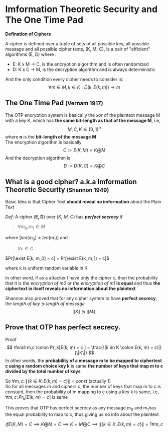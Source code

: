 # Imformation Theoretic Security and The One Time Pad

**Defination of Ciphers**

A cipher is defined over a tuple of sets of all possible key,
all possible message and all possible cipher texts, (K, M, C), 
is a pair of "efficient" algorithms (E, D) where :

- E: K x M $\to$ C, is the encryption algorithm and is often randomized
- D: K x C $\to$ M, is the decryption algorithm and is always deterministic

And the only condition every cipher needs to consider is:
$$
\forall m \in M, k \in K: D(k, E(k, m)) \to m
$$

## The One Time Pad  <small>(Vernam 1917)</small>
The OTP encryption system is basically the _xor_ of the plaintext message M with a key K, which has **the same bit-length as that of the message M**, i.e, <br>
$$ M, C, K \in \{0, 1\}^n $$
where **n** is the **bit-length of the message M** <br>
The encryption algorithm is basically 
$$C := E(K, M) = K \bigoplus M$$
And the decryption algorithm is
$$D := D(K, C) = K \bigoplus C$$


## What is a good cipher? a.k.a <b>Imformation Theoretic Security</b> <small>(Shannon 1949)</small>
Basic Idea is that Cipher Text **should reveal no imformation** about the Plain Text <br>

_Def_: A cipher (**E, D**) over (*K, M, C*) has _**perfect secrecy**_ if <br>
> $\forall m_0, m_1 \in M$

where $[len(m_0) = len(m_1)]$ and

> $\forall c \in C$

$Pr[\exist E[k, m_0] = c] = Pr[\exist E(k, m_1) = c]$

where k is uniform random variable in K

In other word, if as a attacker I have only the cipher c, then the probability that it is _the encryption of m0_ or _the encryption of m1_ **is equal** and thus **the ciphertext in itself reveals no imformation about the plaintext**

Shannon also proved that for any cipher system to have **perfect secrecy**, the _length of key_ $\eqslantgtr$ _length of message_ <br>
$$ \|K\| \eqslantgtr \|M\| $$


## Prove that OTP has perfect secrecy.
Proof
$$
\forall m,c \colon Pr_k[E(k, m) = c ] = \frac{\|k \in K \colon E(k, m) = c\|}{\|K\|}
$$
In other words, the **probability of a message m to be mapped to ciphertext c using a random choice key k** is same **the number of keys that map m to c divided by the total number of keys**

So $\forall m,c \colon \|\{k \in K \colon E(k, m)=c\}\| = const$ (actually 1) <br>
So for all messages m and ciphers c, the number of keys that map m to c is constant, then the probability of m mapping to c using a key k is same, i.e, $\forall m,c \colon Pr_k[E(k, m) = c]$ is same

This proves that OTP has perfect secrecy as any message m<sub>0</sub> and m<sub>1</sub>has the equal probability to map to c, thus giving us no info about the plaintext

$$
if E(K, M) = C
\implies K \bigoplus M = C   \implies K = M \bigoplus C
\implies \|\{k \in K \colon E(k, m) = c\}\| = 1   \forall m, c
$$
